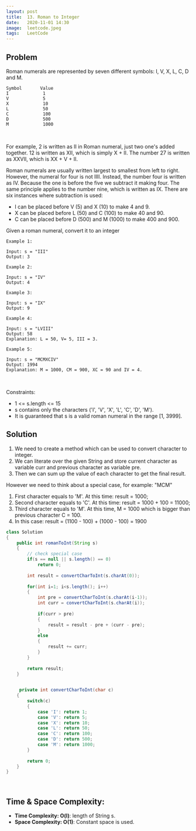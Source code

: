 ```yaml
---
layout: post
title:  13. Roman to Integer
date:   2020-11-01 14:30
image:  leetcode.jpeg
tags:   LeetCode
---
```


## Problem

Roman numerals are represented by seven different symbols: I, V, X, L, C, D and M.

```
Symbol       Value
I             1
V             5
X             10
L             50
C             100
D             500
M             1000
```

<!-- Line breaks -->
<br />

For example, 2 is written as II in Roman numeral, just two one's added together. 12 is written as XII, which is simply X + II. The number 27 is written as XXVII, which is XX + V + II.

Roman numerals are usually written largest to smallest from left to right. However, the numeral for four is not IIII. Instead, the number four is written as IV. Because the one is before the five we subtract it making four. The same principle applies to the number nine, which is written as IX. There are six instances where subtraction is used:

* I can be placed before V (5) and X (10) to make 4 and 9. 
* X can be placed before L (50) and C (100) to make 40 and 90. 
* C can be placed before D (500) and M (1000) to make 400 and 900.

Given a roman numeral, convert it to an integer

```
Example 1:

Input: s = "III"
Output: 3

Example 2:

Input: s = "IV"
Output: 4

Example 3:

Input: s = "IX"
Output: 9

Example 4:

Input: s = "LVIII"
Output: 58
Explanation: L = 50, V= 5, III = 3.

Example 5:

Input: s = "MCMXCIV"
Output: 1994
Explanation: M = 1000, CM = 900, XC = 90 and IV = 4.
```

<!-- Line breaks -->
<br />

Constraints:

* 1 <= s.length <= 15
* s contains only the characters ('I', 'V', 'X', 'L', 'C', 'D', 'M').
* It is guaranteed that s is a valid roman numeral in the range [1, 3999].

## Solution

1. We need to create a method which can be used to convert character to integer.
2. We can literate over the given String and store current character as variable curr and previous character as variable pre.
3. Then we can sum up the value of each character to get the final result. 

However we need to think about a special case, for example: "MCM"

1. First character equals to 'M'. At this time: result = 1000;
2. Second character equals to 'C'. At this time: result = 1000 + 100 = 11000;
3. Third character equals to 'M'. At this time, M = 1000 which is bigger than previous character C = 100. 
4. In this case: result = (1100 - 100) + (1000 - 100) = 1900

```java
class Solution 
{    
    public int romanToInt(String s) 
    {
        // check special case
        if(s == null || s.length() == 0)
            return 0;
        
        int result = convertCharToInt(s.charAt(0));
        
        for(int i=1; i<s.length(); i++)
        {
            int pre = convertCharToInt(s.charAt(i-1));
            int curr = convertCharToInt(s.charAt(i));
            
            if(curr > pre)
            {
                result = result - pre + (curr - pre);
            }
            else
            {
                result += curr;
            }
        }
        
        return result;
    }
    

     private int convertCharToInt(char c)
    {
        switch(c)
        {
            case 'I': return 1;
            case 'V': return 5;
            case 'X': return 10;
            case 'L': return 50;
            case 'C': return 100;
            case 'D': return 500;
            case 'M': return 1000;
        }
        
        return 0;
    }
}
```


<!-- Line breaks -->
<br />

## Time & Space Complexity:

* **Time Complexity: O(l)**: length of String s.
* **Space Complexity: O(1)**: Constant space is used.